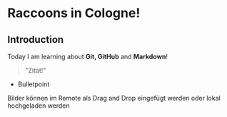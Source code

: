 # Raccoons in Cologne!

## Introduction
Today I am learning about **Git, GitHub** and **Markdown**!

> "Zitat!"
- Bulletpoint

Bilder können im Remote als Drag and Drop eingefügt werden oder lokal hochgeladen werden
